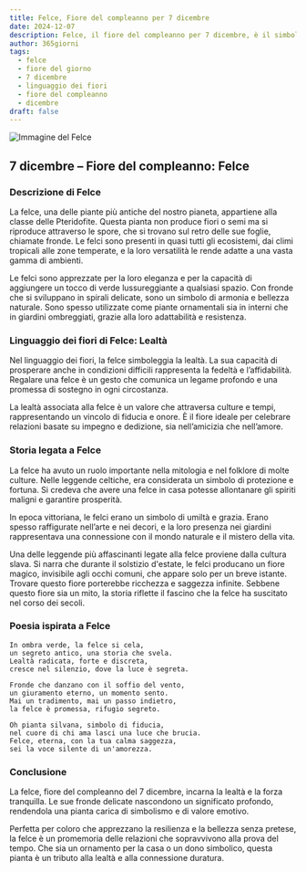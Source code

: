 ```yaml
---
title: Felce, Fiore del compleanno per 7 dicembre
date: 2024-12-07
description: Felce, il fiore del compleanno per 7 dicembre, è il simbolo di Lealtà. Scopri il suo significato unico, le storie affascinanti e la poesia che celebra la sua bellezza.
author: 365giorni
tags:
  - felce
  - fiore del giorno
  - 7 dicembre
  - linguaggio dei fiori
  - fiore del compleanno
  - dicembre
draft: false
---
```


![Immagine del Felce](https://cdn.pixabay.com/photo/2019/05/06/19/13/green-4183977_1280.jpg)

## 7 dicembre – Fiore del compleanno: Felce

### Descrizione di Felce

La felce, una delle piante più antiche del nostro pianeta, appartiene alla classe delle Pteridofite. Questa pianta non produce fiori o semi ma si riproduce attraverso le spore, che si trovano sul retro delle sue foglie, chiamate fronde. Le felci sono presenti in quasi tutti gli ecosistemi, dai climi tropicali alle zone temperate, e la loro versatilità le rende adatte a una vasta gamma di ambienti.

Le felci sono apprezzate per la loro eleganza e per la capacità di aggiungere un tocco di verde lussureggiante a qualsiasi spazio. Con fronde che si sviluppano in spirali delicate, sono un simbolo di armonia e bellezza naturale. Sono spesso utilizzate come piante ornamentali sia in interni che in giardini ombreggiati, grazie alla loro adattabilità e resistenza.

### Linguaggio dei fiori di Felce: Lealtà

Nel linguaggio dei fiori, la felce simboleggia la lealtà. La sua capacità di prosperare anche in condizioni difficili rappresenta la fedeltà e l’affidabilità. Regalare una felce è un gesto che comunica un legame profondo e una promessa di sostegno in ogni circostanza.

La lealtà associata alla felce è un valore che attraversa culture e tempi, rappresentando un vincolo di fiducia e onore. È il fiore ideale per celebrare relazioni basate su impegno e dedizione, sia nell’amicizia che nell’amore.

### Storia legata a Felce

La felce ha avuto un ruolo importante nella mitologia e nel folklore di molte culture. Nelle leggende celtiche, era considerata un simbolo di protezione e fortuna. Si credeva che avere una felce in casa potesse allontanare gli spiriti maligni e garantire prosperità.

In epoca vittoriana, le felci erano un simbolo di umiltà e grazia. Erano spesso raffigurate nell’arte e nei decori, e la loro presenza nei giardini rappresentava una connessione con il mondo naturale e il mistero della vita.

Una delle leggende più affascinanti legate alla felce proviene dalla cultura slava. Si narra che durante il solstizio d'estate, le felci producano un fiore magico, invisibile agli occhi comuni, che appare solo per un breve istante. Trovare questo fiore porterebbe ricchezza e saggezza infinite. Sebbene questo fiore sia un mito, la storia riflette il fascino che la felce ha suscitato nel corso dei secoli.

### Poesia ispirata a Felce

```
In ombra verde, la felce si cela,  
un segreto antico, una storia che svela.  
Lealtà radicata, forte e discreta,  
cresce nel silenzio, dove la luce è segreta.  

Fronde che danzano con il soffio del vento,  
un giuramento eterno, un momento sento.  
Mai un tradimento, mai un passo indietro,  
la felce è promessa, rifugio segreto.  

Oh pianta silvana, simbolo di fiducia,  
nel cuore di chi ama lasci una luce che brucia.  
Felce, eterna, con la tua calma saggezza,  
sei la voce silente di un'amorezza.  
```

### Conclusione

La felce, fiore del compleanno del 7 dicembre, incarna la lealtà e la forza tranquilla. Le sue fronde delicate nascondono un significato profondo, rendendola una pianta carica di simbolismo e di valore emotivo.

Perfetta per coloro che apprezzano la resilienza e la bellezza senza pretese, la felce è un promemoria delle relazioni che sopravvivono alla prova del tempo. Che sia un ornamento per la casa o un dono simbolico, questa pianta è un tributo alla lealtà e alla connessione duratura.